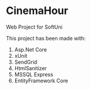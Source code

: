 # CinemaHour
Web Project for SoftUni 

This project has been made with:
1. Asp.Net Core
2. xUnit
3. SendGrid
4. HtmlSanitizer
5. MSSQL Express
6. EntityFramework Core
